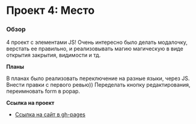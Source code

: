 # Проект 4: Место

### Обзор

4 проект с элементами JS! Очень интересно было делать модалочку, верстать ее правильно, и реализовывать магию магическую
в виде открытия закрытия, видимости и тд.

**Планы**

В планах было реализовать переключение на разные языки, через JS.
Внести правки с первого ревью)) Переделать кнопку редактирования, переимновать form в popap.

**Ссылка на проект**

* [Ссылка на cайт в gh-pages](https://thanatas42.github.io/mesto/)
